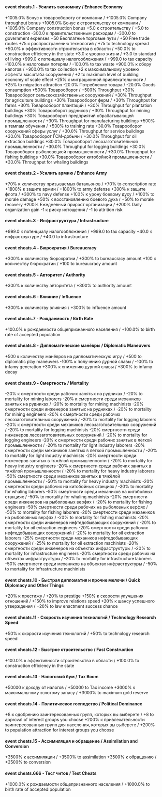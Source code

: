 ###

#### event cheats.1 - Усилить экономику / Enhance Economy

+1005.0% Бонус к товарообороту от компании / +1005.0% Company throughput bonus
+1005.0% Бонус к строительству от компании / +1005.0% Company construction bonus
+5.0 к строительству / +5.0 to construction
-300.0 к правительственным расходам / -300.0 to government expenses
+50 Бесплатные торговые пути / +50 Free trade routes
+75 к распространению технологий / +75 to technology spread
+50.0% к эффективности строительства в области / +50.0% to construction efficiency in the state
+3.0 к уровню жизни / +3.0 to standard of living
+999.0 к потенциалу налогообложения / +999.0 to tax capacity
-100.0% к налоговым потерям / -100.0% to tax waste
+900.0% к сбору налогов / +900.0% to tax collection
+2 к максимальному уровню эффекта масштаба сооружения / +2 to maximum level of building economy of scale effect
+25% к миграционной привлекательности / +25% to migration attraction
-20.0% Потребление товара / -20.0% Goods consumption
+500% Товарооборот / +500% Throughput
+30% Товарооборот сельскохозяйственных сооружений / +30% Throughput for agriculture buildings
+30% Товарооборот ферм / +30% Throughput for farms
+30% Товарооборот плантаций / +30% Throughput for plantation buildings
+30% Товарооборот рудников / +30% Throughput for mining buildings
+30% Товарооборот предприятий обрабатывающей промышленности / +30% Throughput for manufacturing buildings
+500% к темпам обучения / +500% to training rate
+30.0% Товарооборот сооружений сферы услуг / +30.0% Throughput for service buildings
+30.0% Товарооборот ГСМ-добычи / +30.0% Throughput for oil extraction buildings
+30.0% Товарооборот лесозаготовительной промышленности / +30.0% Throughput for logging buildings
+30.0% Товарооборот рыболовецкой промышленности / +30.0% Throughput for fishing buildings
+30.0% Товарооборот китобойной промышленности / +30.0% Throughput for whaling buildings

#### event cheats.2 - Усилить армию / Enhance Army

+70% к количеству призываемых батальонов / +70% to conscription rate
+1800% к защите армии / +1800% to army defense
+300% к защите флота / +300% to navy defense
+100% к урону боевому духу / +100% to morale damage
+50% к восстановлению боевого духа / +50% to morale recovery
+200% Ежедневный прирост организации / +200% Daily organization gain
-1 к риску истощения / -1 to attrition risk

#### event cheats.3 - Инфраструктура / Infrastructure

+999.0 к потенциалу налогообложения / +999.0 to tax capacity
+40.0 к инфраструктуре / +40.0 to infrastructure

#### event cheats.4 - Бюрократия / Bureaucracy

+300% к количеству бюрократии / +300% to bureaucracy amount
+100 к количеству бюрократии / +100 to bureaucracy amount

#### event cheats.5 - Авторитет / Authority

+300% к количеству авторитета / +300% to authority amount

#### event cheats.6 - Влияние / Influence

+300% к количеству влияния / +300% to influence amount

#### event cheats.7 - Рождаемость / Birth Rate

+100.0% к рождаемости общепризнанного населения / +100.0% to birth rate of accepted population

#### event cheats.8 - Дипломатические манёвры / Diplomatic Maneuvers

+500 к количеству манёвров на дипломатическую игру / +500 to diplomatic play maneuvers
-100% к получению дурной славы / -100% to infamy generation
+300% к снижению дурной славы / +300% to infamy decay

#### event cheats.9 - Смертность / Mortality

-20% к смертности среди рабочих занятых на рудниках / -20% to mortality for mining laborers
-20% к смертности среди механиков занятых на рудниках / -20% to mortality for mining machinists
-20% смертности среди инженеров занятых на рудниках / -20% to mortality for mining engineers
-20% к смертности среди рабочих лесозаготовительных сооружений / -20% to mortality for logging laborers
-20% к смертности среди механиков лесозаготовительных сооружений / -20% to mortality for logging machinists
-20% смертности среди инженеров лесозаготовительных сооружений / -20% to mortality for logging engineers
-20% к смертности среди рабочих занятых в лёгкой промышленности / -20% to mortality for light industry laborers
-20% смертности среди механиков занятых в лёгкой промышленности / -20% to mortality for light industry machinists
-20% смертности среди инженеров занятых в тяжёлой промышленности / -20% to mortality for heavy industry engineers
-20% к смертности среди рабочих занятых в тяжёлой промышленности / -20% to mortality for heavy industry laborers
-50% смертности среди механиков занятых в тяжёлой промышленности / -50% to mortality for heavy industry machinists
-20% смертности среди рабочих на китобойных станциях / -20% to mortality for whaling laborers
-50% смертности среди механиков на китобойных станциях / -50% to mortality for whaling machinists
-20% смертности среди инженеров на рыболовных верфях / -20% to mortality for fishing engineers
-50% смертности среди рабочих на рыболовных верфях / -50% to mortality for fishing laborers
-20% смертности среди механиков на рыболовных верфях / -20% to mortality for fishing machinists
-20% смертности среди инженеров нефтедобывающих сооружений / -20% to mortality for oil extraction engineers
-20% смертности среди рабочих нефтедобывающих сооружений / -20% to mortality for oil extraction laborers
-25% смертности среди механиков нефтедобывающих сооружений / -25% to mortality for oil extraction machinists
-20% смертности среди инженеров на объектах инфраструктуры / -20% to mortality for infrastructure engineers
-20% смертности среди рабочих на объектах инфраструктуры / -20% to mortality for infrastructure laborers
-50% смертности среди механиков на объектах инфраструктуры / -50% to mortality for infrastructure machinists

#### event cheats.10 - Быстрая дипломатия и прочие мелочи / Quick Diplomacy and Other Things

+20% к престижу / +20% to prestige
+150% к скорости улучшения отношений / +150% to improve relations speed
+20% к шансу успешного утверждения / +20% to law enactment success chance

#### event cheats.11 - Скорость изучения технологий / Technology Research Speed

+50% к скорости изучения технологий / +50% to technology research speed

#### event cheats.12 - Быстрое строительство / Fast Construction

+100.0% к эффективности строительства в области / +100.0% to construction efficiency in the state

#### event cheats.13 - Налоговый бум / Tax Boom

+50000 к доходу от налогов / +50000 to Tax income
+3000% к максимальному золотому запасу / +3000% to maximum gold reserve

#### event cheats.14 - Политическое господство / Political Dominance

+8 к одобрению заинтересованных групп, которых вы выберете / +8 to approval of interest groups you choose
+200% к привлекательности заинтересованных групп для населения, которых вы выберете / +200% to population attraction for interest groups you choose

#### event cheats.15 - Ассимиляция и обращение / Assimilation and Conversion

+3500% к ассимиляции / +3500% to assimilation
+3500% к обращению / +3500% to conversion

#### event cheats.666 - Тест читов / Test Cheats

+1000.0% к рождаемости общепризнанного населения / +1000.0% to birth rate of accepted population
